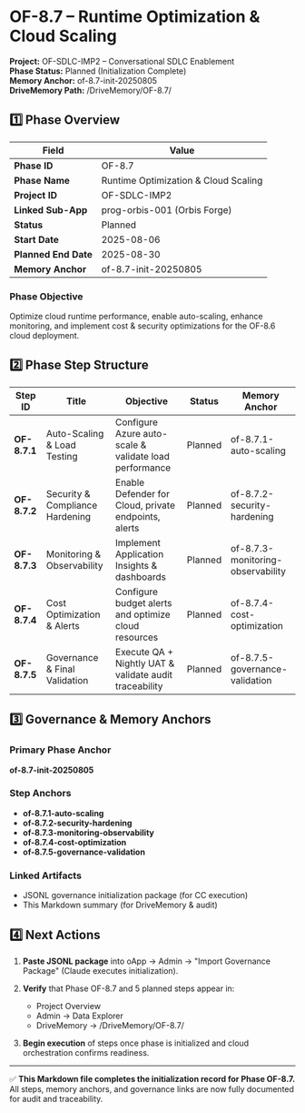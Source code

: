 # OF-8.7 – Runtime Optimization & Cloud Scaling
**Project:** OF-SDLC-IMP2 – Conversational SDLC Enablement  
**Phase Status:** Planned (Initialization Complete)  
**Memory Anchor:** of-8.7-init-20250805  
**DriveMemory Path:** /DriveMemory/OF-8.7/

## 1️⃣ Phase Overview

| Field | Value |
|-------|-------|
| **Phase ID** | OF-8.7 |
| **Phase Name** | Runtime Optimization & Cloud Scaling |
| **Project ID** | OF-SDLC-IMP2 |
| **Linked Sub-App** | prog-orbis-001 (Orbis Forge) |
| **Status** | Planned |
| **Start Date** | 2025-08-06 |
| **Planned End Date** | 2025-08-30 |
| **Memory Anchor** | of-8.7-init-20250805 |

### Phase Objective
Optimize cloud runtime performance, enable auto-scaling, enhance monitoring, and implement cost & security optimizations for the OF-8.6 cloud deployment.

## 2️⃣ Phase Step Structure

| Step ID | Title | Objective | Status | Memory Anchor |
|---------|-------|-----------|--------|---------------|
| **OF-8.7.1** | Auto-Scaling & Load Testing | Configure Azure auto-scale & validate load performance | Planned | of-8.7.1-auto-scaling |
| **OF-8.7.2** | Security & Compliance Hardening | Enable Defender for Cloud, private endpoints, alerts | Planned | of-8.7.2-security-hardening |
| **OF-8.7.3** | Monitoring & Observability | Implement Application Insights & dashboards | Planned | of-8.7.3-monitoring-observability |
| **OF-8.7.4** | Cost Optimization & Alerts | Configure budget alerts and optimize cloud resources | Planned | of-8.7.4-cost-optimization |
| **OF-8.7.5** | Governance & Final Validation | Execute QA + Nightly UAT & validate audit traceability | Planned | of-8.7.5-governance-validation |

## 3️⃣ Governance & Memory Anchors

### Primary Phase Anchor
**of-8.7-init-20250805**

### Step Anchors
- **of-8.7.1-auto-scaling**
- **of-8.7.2-security-hardening** 
- **of-8.7.3-monitoring-observability**
- **of-8.7.4-cost-optimization**
- **of-8.7.5-governance-validation**

### Linked Artifacts
- JSONL governance initialization package (for CC execution)
- This Markdown summary (for DriveMemory & audit)

## 4️⃣ Next Actions

1. **Paste JSONL package** into oApp → Admin → "Import Governance Package" (Claude executes initialization).

2. **Verify** that Phase OF-8.7 and 5 planned steps appear in:
   - Project Overview
   - Admin → Data Explorer 
   - DriveMemory → /DriveMemory/OF-8.7/

3. **Begin execution** of steps once phase is initialized and cloud orchestration confirms readiness.

---

✅ **This Markdown file completes the initialization record for Phase OF-8.7.**  
All steps, memory anchors, and governance links are now fully documented for audit and traceability.